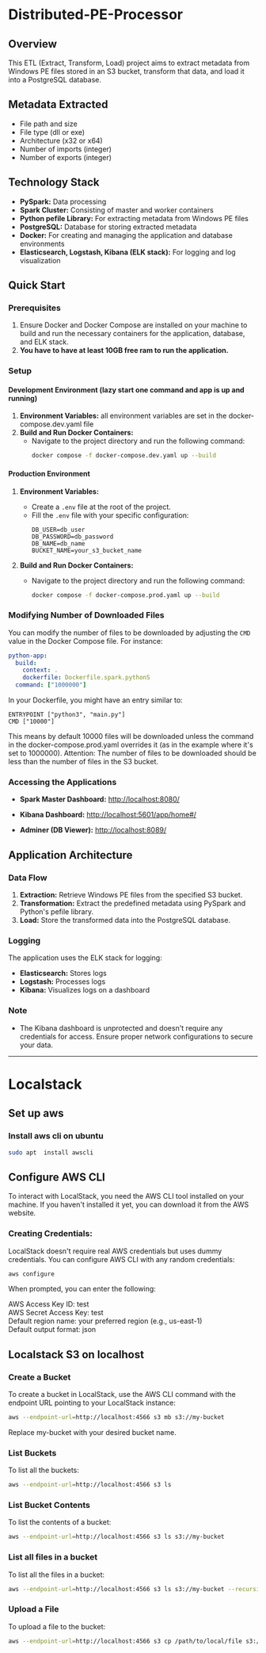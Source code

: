 # Distributed-PE-Processor

## Overview
This ETL (Extract, Transform, Load) project aims to extract metadata from Windows PE files stored in an S3 bucket, transform that data, and load it into a PostgreSQL database. 

## Metadata Extracted
- File path and size
- File type (dll or exe)
- Architecture (x32 or x64)
- Number of imports (integer)
- Number of exports (integer)

## Technology Stack
- **PySpark:** Data processing
- **Spark Cluster:** Consisting of master and worker containers
- **Python pefile Library:** For extracting metadata from Windows PE files
- **PostgreSQL:** Database for storing extracted metadata
- **Docker:** For creating and managing the application and database environments
- **Elasticsearch, Logstash, Kibana (ELK stack):** For logging and log visualization

## Quick Start

### Prerequisites
1. Ensure Docker and Docker Compose are installed on your machine to build and run the necessary containers for the application, database, and ELK stack.<br>
2. **You have to have at least 10GB free ram to run the application.**
### Setup
#### Development Environment (lazy start one command and app is up and running)
1. **Environment Variables:**
   all environment variables are set in the docker-compose.dev.yaml file
2. **Build and Run Docker Containers:**
    - Navigate to the project directory and run the following command:
        ```sh
        docker compose -f docker-compose.dev.yaml up --build
        ```

#### Production Environment
1. **Environment Variables:** 
    - Create a `.env` file at the root of the project.
    - Fill the `.env` file with your specific configuration:
        ```plaintext
      DB_USER=db_user
      DB_PASSWORD=db_password
      DB_NAME=db_name
      BUCKET_NAME=your_s3_bucket_name
        ```
   
2. **Build and Run Docker Containers:**
    - Navigate to the project directory and run the following command:
        ```sh
        docker compose -f docker-compose.prod.yaml up --build
        ```
### Modifying Number of Downloaded Files
You can modify the number of files to be downloaded by adjusting the `CMD` value in the Docker Compose file. For instance:

   ```yaml
   python-app:
     build:
       context: .
       dockerfile: Dockerfile.spark.pythonS
     command: ["1000000"]
   ```
In your Dockerfile, you might have an entry similar to:
   ```
   ENTRYPOINT ["python3", "main.py"]
   CMD ["10000"]
   ```
This means by default 10000 files will be downloaded unless the command in the docker-compose.prod.yaml overrides it (as in the example where it's set to 1000000).
Attention: The number of files to be downloaded should be less than the number of files in the S3 bucket.

### Accessing the Applications
- **Spark Master Dashboard:** [http://localhost:8080/](http://localhost:8080/)
  
- **Kibana Dashboard:** [http://localhost:5601/app/home#/](http://localhost:5601/app/home#/)

- **Adminer (DB Viewer):** [http://localhost:8089/](http://localhost:8089/)

## Application Architecture

### Data Flow
1. **Extraction:** Retrieve Windows PE files from the specified S3 bucket.
2. **Transformation:** Extract the predefined metadata using PySpark and Python's pefile library.
3. **Load:** Store the transformed data into the PostgreSQL database.

### Logging
The application uses the ELK stack for logging:
- **Elasticsearch:** Stores logs
- **Logstash:** Processes logs
- **Kibana:** Visualizes logs on a dashboard

### Note
- The Kibana dashboard is unprotected and doesn't require any credentials for access. Ensure proper network configurations to secure your data.


---

# Localstack 
## Set up aws 
### Install aws cli on ubuntu 
```bash
sudo apt  install awscli 
```

## Configure AWS CLI
To interact with LocalStack, you need the AWS CLI tool installed on your machine. If you haven't installed it yet, you can download it from the AWS website.

### Creating Credentials:
LocalStack doesn't require real AWS credentials but uses dummy credentials. You can configure AWS CLI with any random credentials:

```bash
aws configure
```
When prompted, you can enter the following:

AWS Access Key ID: test <br>
AWS Secret Access Key: test <br>
Default region name: your preferred region (e.g., us-east-1) <br>
Default output format: json <br>

## Localstack S3 on localhost
### Create a Bucket
To create a bucket in LocalStack, use the AWS CLI command with the endpoint URL pointing to your LocalStack instance:

```bash
aws --endpoint-url=http://localhost:4566 s3 mb s3://my-bucket
```
Replace my-bucket with your desired bucket name.

### List Buckets
To list all the buckets:

```bash
aws --endpoint-url=http://localhost:4566 s3 ls
```

### List Bucket Contents
To list the contents of a bucket:

```bash
aws --endpoint-url=http://localhost:4566 s3 ls s3://my-bucket
```

### List all files in a bucket
To list all the files in a bucket:

```bash
aws --endpoint-url=http://localhost:4566 s3 ls s3://my-bucket --recursive
```

### Upload a File
To upload a file to the bucket:

```bash
aws --endpoint-url=http://localhost:4566 s3 cp /path/to/local/file s3://my-bucket
```
